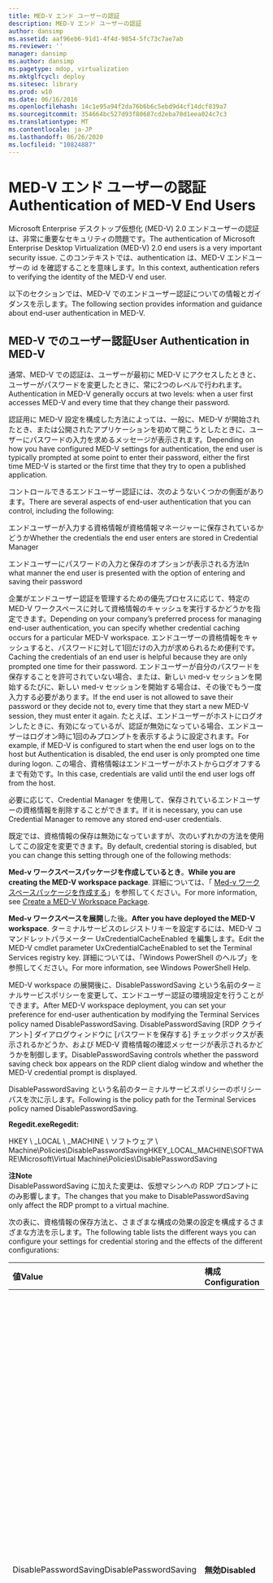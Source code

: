 ```yaml
---
title: MED-V エンド ユーザーの認証
description: MED-V エンド ユーザーの認証
author: dansimp
ms.assetid: aaf96eb6-91d1-4f4d-9854-5fc73c7ae7ab
ms.reviewer: ''
manager: dansimp
ms.author: dansimp
ms.pagetype: mdop, virtualization
ms.mktglfcycl: deploy
ms.sitesec: library
ms.prod: w10
ms.date: 06/16/2016
ms.openlocfilehash: 14c1e95a94f2da76b6b6c5ebd9d4cf14dcf839a7
ms.sourcegitcommit: 354664bc527d93f80687cd2eba70d1eea024c7c3
ms.translationtype: MT
ms.contentlocale: ja-JP
ms.lasthandoff: 06/26/2020
ms.locfileid: "10824887"
---
```

# <span data-ttu-id="f8494-103">MED-V エンド ユーザーの認証</span><span class="sxs-lookup"><span data-stu-id="f8494-103">Authentication of MED-V End Users</span></span>


<span data-ttu-id="f8494-104">Microsoft Enterprise デスクトップ仮想化 (MED-V) 2.0 エンドユーザーの認証は、非常に重要なセキュリティの問題です。</span><span class="sxs-lookup"><span data-stu-id="f8494-104">The authentication of Microsoft Enterprise Desktop Virtualization (MED-V) 2.0 end users is a very important security issue.</span></span> <span data-ttu-id="f8494-105">このコンテキストでは、authentication は、MED-V エンドユーザーの id を確認することを意味します。</span><span class="sxs-lookup"><span data-stu-id="f8494-105">In this context, authentication refers to verifying the identity of the MED-V end user.</span></span>

<span data-ttu-id="f8494-106">以下のセクションでは、MED-V でのエンドユーザー認証についての情報とガイダンスを示します。</span><span class="sxs-lookup"><span data-stu-id="f8494-106">The following section provides information and guidance about end-user authentication in MED-V.</span></span>

## <span data-ttu-id="f8494-107">MED-V でのユーザー認証</span><span class="sxs-lookup"><span data-stu-id="f8494-107">User Authentication in MED-V</span></span>


<span data-ttu-id="f8494-108">通常、MED-V での認証は、ユーザーが最初に MED-V にアクセスしたときと、ユーザーがパスワードを変更したときに、常に2つのレベルで行われます。</span><span class="sxs-lookup"><span data-stu-id="f8494-108">Authentication in MED-V generally occurs at two levels: when a user first accesses MED-V and every time that they change their password.</span></span>

<span data-ttu-id="f8494-109">認証用に MED-V 設定を構成した方法によっては、一般に、MED-V が開始されたとき、または公開されたアプリケーションを初めて開こうとしたときに、ユーザーにパスワードの入力を求めるメッセージが表示されます。</span><span class="sxs-lookup"><span data-stu-id="f8494-109">Depending on how you have configured MED-V settings for authentication, the end user is typically prompted at some point to enter their password, either the first time MED-V is started or the first time that they try to open a published application.</span></span>

<span data-ttu-id="f8494-110">コントロールできるエンドユーザー認証には、次のようないくつかの側面があります。</span><span class="sxs-lookup"><span data-stu-id="f8494-110">There are several aspects of end-user authentication that you can control, including the following:</span></span>

<span data-ttu-id="f8494-111">エンドユーザーが入力する資格情報が資格情報マネージャーに保存されているかどうか</span><span class="sxs-lookup"><span data-stu-id="f8494-111">Whether the credentials the end user enters are stored in Credential Manager</span></span>

<span data-ttu-id="f8494-112">エンドユーザーにパスワードの入力と保存のオプションが表示される方法</span><span class="sxs-lookup"><span data-stu-id="f8494-112">In what manner the end user is presented with the option of entering and saving their password</span></span>

<span data-ttu-id="f8494-113">企業がエンドユーザー認証を管理するための優先プロセスに応じて、特定の MED-V ワークスペースに対して資格情報のキャッシュを実行するかどうかを指定できます。</span><span class="sxs-lookup"><span data-stu-id="f8494-113">Depending on your company’s preferred process for managing end-user authentication, you can specify whether credential caching occurs for a particular MED-V workspace.</span></span> <span data-ttu-id="f8494-114">エンドユーザーの資格情報をキャッシュすると、パスワードに対して1回だけの入力が求められるため便利です。</span><span class="sxs-lookup"><span data-stu-id="f8494-114">Caching the credentials of an end user is helpful because they are only prompted one time for their password.</span></span> <span data-ttu-id="f8494-115">エンドユーザーが自分のパスワードを保存することを許可されていない場合、または、新しい med-v セッションを開始するたびに、新しい med-v セッションを開始する場合は、その後でもう一度入力する必要があります。</span><span class="sxs-lookup"><span data-stu-id="f8494-115">If the end user is not allowed to save their password or they decide not to, every time that they start a new MED-V session, they must enter it again.</span></span> <span data-ttu-id="f8494-116">たとえば、エンドユーザーがホストにログオンしたときに、有効になっているが、認証が無効になっている場合、エンドユーザーはログオン時に1回のみプロンプトを表示するように設定されます。</span><span class="sxs-lookup"><span data-stu-id="f8494-116">For example, if MED-V is configured to start when the end user logs on to the host but Authentication is disabled, the end user is only prompted one time during logon.</span></span> <span data-ttu-id="f8494-117">この場合、資格情報はエンドユーザーがホストからログオフするまで有効です。</span><span class="sxs-lookup"><span data-stu-id="f8494-117">In this case, credentials are valid until the end user logs off from the host.</span></span>

<span data-ttu-id="f8494-118">必要に応じて、Credential Manager を使用して、保存されているエンドユーザーの資格情報を削除することができます。</span><span class="sxs-lookup"><span data-stu-id="f8494-118">If it is necessary, you can use Credential Manager to remove any stored end-user credentials.</span></span>

<span data-ttu-id="f8494-119">既定では、資格情報の保存は無効になっていますが、次のいずれかの方法を使用してこの設定を変更できます。</span><span class="sxs-lookup"><span data-stu-id="f8494-119">By default, credential storing is disabled, but you can change this setting through one of the following methods:</span></span>

<span data-ttu-id="f8494-120">**Med-v ワークスペースパッケージを作成しているとき**。</span><span class="sxs-lookup"><span data-stu-id="f8494-120">**While you are creating the MED-V workspace package**.</span></span> <span data-ttu-id="f8494-121">詳細については、「 [Med-v ワークスペースパッケージを作成する](create-a-med-v-workspace-package.md)」を参照してください。</span><span class="sxs-lookup"><span data-stu-id="f8494-121">For more information, see [Create a MED-V Workspace Package](create-a-med-v-workspace-package.md).</span></span>

<span data-ttu-id="f8494-122">**Med-v ワークスペースを展開**した後。</span><span class="sxs-lookup"><span data-stu-id="f8494-122">**After you have deployed the MED-V workspace**.</span></span> <span data-ttu-id="f8494-123">ターミナルサービスのレジストリキーを設定するには、MED-V コマンドレットパラメーター UxCredentialCacheEnabled を編集します。</span><span class="sxs-lookup"><span data-stu-id="f8494-123">Edit the MED-V cmdlet parameter UxCredentialCacheEnabled to set the Terminal Services registry key.</span></span> <span data-ttu-id="f8494-124">詳細については、「Windows PowerShell のヘルプ」を参照してください。</span><span class="sxs-lookup"><span data-stu-id="f8494-124">For more information, see Windows PowerShell Help.</span></span>

<span data-ttu-id="f8494-125">MED-V workspace の展開後に、DisablePasswordSaving という名前のターミナルサービスポリシーを変更して、エンドユーザー認証の環境設定を行うことができます。</span><span class="sxs-lookup"><span data-stu-id="f8494-125">After MED-V workspace deployment, you can set your preference for end-user authentication by modifying the Terminal Services policy named DisablePasswordSaving.</span></span> <span data-ttu-id="f8494-126">DisablePasswordSaving [RDP クライアント] ダイアログウィンドウに [パスワードを保存する] チェックボックスが表示されるかどうか、および MED-V 資格情報の確認メッセージが表示されるかどうかを制御します。</span><span class="sxs-lookup"><span data-stu-id="f8494-126">DisablePasswordSaving controls whether the password saving check box appears on the RDP client dialog window and whether the MED-V credential prompt is displayed.</span></span>

<span data-ttu-id="f8494-127">DisablePasswordSaving という名前のターミナルサービスポリシーのポリシーパスを次に示します。</span><span class="sxs-lookup"><span data-stu-id="f8494-127">Following is the policy path for the Terminal Services policy named DisablePasswordSaving.</span></span>

**<span data-ttu-id="f8494-128">Regedit.exe</span><span class="sxs-lookup"><span data-stu-id="f8494-128">Regedit:</span></span>**

<span data-ttu-id="f8494-129">HKEY \ _LOCAL \ _MACHINE \ ソフトウェア \\ Machine\\Policies\\DisablePasswordSaving</span><span class="sxs-lookup"><span data-stu-id="f8494-129">HKEY\_LOCAL\_MACHINE\\SOFTWARE\\Microsoft\\Virtual Machine\\Policies\\DisablePasswordSaving</span></span>

**<span data-ttu-id="f8494-130">注</span><span class="sxs-lookup"><span data-stu-id="f8494-130">Note</span></span>**  
<span data-ttu-id="f8494-131">DisablePasswordSaving に加えた変更は、仮想マシンへの RDP プロンプトにのみ影響します。</span><span class="sxs-lookup"><span data-stu-id="f8494-131">The changes that you make to DisablePasswordSaving only affect the RDP prompt to a virtual machine.</span></span>



<span data-ttu-id="f8494-132">次の表に、資格情報の保存方法と、さまざまな構成の効果の設定を構成するさまざまな方法を示します。</span><span class="sxs-lookup"><span data-stu-id="f8494-132">The following table lists the different ways you can configure your settings for credential storing and the effects of the different configurations:</span></span>

<table>
<colgroup>
<col width="33%" />
<col width="33%" />
<col width="33%" />
</colgroup>
<thead>
<tr class="header">
<th align="left"><span data-ttu-id="f8494-133">値</span><span class="sxs-lookup"><span data-stu-id="f8494-133">Value</span></span></th>
<th align="left"><span data-ttu-id="f8494-134">構成</span><span class="sxs-lookup"><span data-stu-id="f8494-134">Configuration</span></span></th>
<th align="left"><span data-ttu-id="f8494-135">結果</span><span class="sxs-lookup"><span data-stu-id="f8494-135">Result</span></span></th>
</tr>
</thead>
<tbody>
<tr class="odd">
<td align="left"><p><span data-ttu-id="f8494-136">DisablePasswordSaving</span><span class="sxs-lookup"><span data-stu-id="f8494-136">DisablePasswordSaving</span></span></p></td>
<td align="left"><p><strong><span data-ttu-id="f8494-137">無効</span><span class="sxs-lookup"><span data-stu-id="f8494-137">Disabled</span></span></strong></p></td>
<td align="left"><p><span data-ttu-id="f8494-138">MED-V のプロンプトが表示され、[承諾] のチェックボックスが使用でき、オフになっています。</span><span class="sxs-lookup"><span data-stu-id="f8494-138">The MED-V prompt is presented and a check box to accept is available and cleared.</span></span> <span data-ttu-id="f8494-139">エンドユーザーがチェックボックスをオンにすると、後で使用するために資格情報がキャッシュされます。</span><span class="sxs-lookup"><span data-stu-id="f8494-139">If the end user selects the check box, credentials are cached for subsequent use.</span></span> <span data-ttu-id="f8494-140">エンドユーザーにも、パスワードの有効期限が切れるときにのみメッセージが表示されるという利点があります。</span><span class="sxs-lookup"><span data-stu-id="f8494-140">The end user also has the benefit of only being prompted when the password expires.</span></span></p>
<p></p></td>
</tr>
<tr class="even">
<td align="left"><p></p></td>
<td align="left"><p></p></td>
<td align="left"><p><span data-ttu-id="f8494-141">エンドユーザーがチェックボックスをオンにしない場合は、MED-V プロンプトではなくリモートデスクトップ接続 (RDC) クライアントのプロンプトが表示され、[受け入れる] チェックボックスはオフになります。</span><span class="sxs-lookup"><span data-stu-id="f8494-141">If the end user does not select the check box, the Remote Desktop Connection (RDC) Client prompt is presented instead of the MED-V prompt, and the check box to accept is cleared.</span></span> <span data-ttu-id="f8494-142">エンドユーザーがチェックボックスをオンにすると、RDC クライアント資格情報が保存され、後で使用できるようになります。</span><span class="sxs-lookup"><span data-stu-id="f8494-142">If the end user selects the check box, the RDC Client credential is stored for later use.</span></span></p>
<div class="alert">
<strong><span data-ttu-id="f8494-143">重要</span><span class="sxs-lookup"><span data-stu-id="f8494-143">Important</span></span></strong><br/><p><span data-ttu-id="f8494-144">エンドユーザーが資格情報を入力しても、RDC は資格情報を検証しません。</span><span class="sxs-lookup"><span data-stu-id="f8494-144">RDC does not validate credentials when the end user enters them.</span></span> <span data-ttu-id="f8494-145">エンドユーザーが RDC プロンプトを使用して資格情報をキャッシュした場合、正しくない資格情報が保存される可能性があるというリスクがあります。</span><span class="sxs-lookup"><span data-stu-id="f8494-145">If the end user caches the credentials through the RDC prompt, there is a risk that incorrect credentials might be stored.</span></span> <span data-ttu-id="f8494-146">この場合、Windows Credential Manager で間違った資格情報を削除する必要があります。</span><span class="sxs-lookup"><span data-stu-id="f8494-146">In this case, the incorrect credentials must be deleted in the Windows Credential Manager.</span></span></p>
</div>
<div>

</div></td>
</tr>
<tr class="odd">
<td align="left"><p><span data-ttu-id="f8494-147">DisablePasswordSaving</span><span class="sxs-lookup"><span data-stu-id="f8494-147">DisablePasswordSaving</span></span></p></td>
<td align="left"><p><strong><span data-ttu-id="f8494-148">有効</span><span class="sxs-lookup"><span data-stu-id="f8494-148">Enabled</span></span></strong></p></td>
<td align="left"><div class="alert">
<strong><span data-ttu-id="f8494-149">注</span><span class="sxs-lookup"><span data-stu-id="f8494-149">Note</span></span></strong><br/><p><span data-ttu-id="f8494-150">この構成では、エンドユーザーの資格情報をキャッシュできないため、安全性は高くなります。</span><span class="sxs-lookup"><span data-stu-id="f8494-150">This configuration is more secure because it does not allow end user credentials to be cached.</span></span></p>
</div>
<div>

</div></td>
</tr>
</tbody>
</table>



<span data-ttu-id="f8494-151">既定では、MED-V をインストールすると、ゲストでレジストリキーが設定され、"有効期限切れのパスワード" プロンプトが表示されません。</span><span class="sxs-lookup"><span data-stu-id="f8494-151">By default, the MED-V installation sets a registry key in the guest to suppress the "password about to expire" prompt.</span></span> <span data-ttu-id="f8494-152">エンドユーザーは、ホストでパスワードの変更を求められるだけです。</span><span class="sxs-lookup"><span data-stu-id="f8494-152">The end user is only prompted for a password change on the host.</span></span> <span data-ttu-id="f8494-153">ホスト上で更新された資格情報がゲストに渡されます。</span><span class="sxs-lookup"><span data-stu-id="f8494-153">Credentials that are updated on the host are passed to the guest.</span></span>

**<span data-ttu-id="f8494-154">注意</span><span class="sxs-lookup"><span data-stu-id="f8494-154">Caution</span></span>**  
<span data-ttu-id="f8494-155">環境でグループポリシーを使用する場合は、ゲストからのパスワードの入力を求めるメッセージが表示される原因となっているレジストリキーを上書きできることを確認します。</span><span class="sxs-lookup"><span data-stu-id="f8494-155">If you use Group Policy in your environment, know that it can override the registry key causing the password prompts from the guest to reappear.</span></span>



### <span data-ttu-id="f8494-156">認証に関するセキュリティの問題</span><span class="sxs-lookup"><span data-stu-id="f8494-156">Security Concerns with Authentication</span></span>

<span data-ttu-id="f8494-157">エンドユーザーの資格情報をキャッシュすると、ユーザーエクスペリエンスが最大限に向上しますが、そのリスクについて注意する必要があります。</span><span class="sxs-lookup"><span data-stu-id="f8494-157">Even though caching the end user’s credentials provides the best user experience, you must be aware of the risks involved.</span></span>

<span data-ttu-id="f8494-158">資格情報のキャッシュが有効になっている場合、エンドユーザーのドメイン資格情報は、Windows Credential Manager 内の元に戻せる形式で格納されます。</span><span class="sxs-lookup"><span data-stu-id="f8494-158">When credential caching is enabled, the end user’s domain credential is stored in a reversible format within the Windows Credential Manager.</span></span> <span data-ttu-id="f8494-159">このため、攻撃者は、システムレベルプロセスまたはエンドユーザープロセスとして実行されるツールを作成し、エンドユーザーの資格情報を取得することができます。</span><span class="sxs-lookup"><span data-stu-id="f8494-159">As a result, an attacker could write a tool that runs as either a system level process or an end user process and that retrieves the end user's credentials.</span></span> <span data-ttu-id="f8494-160">このリスクを軽減するには、DisablePasswordSaving を**Enabled**に設定します。</span><span class="sxs-lookup"><span data-stu-id="f8494-160">You can only lessen this risk by setting DisablePasswordSaving to **Enabled**.</span></span>

<span data-ttu-id="f8494-161">この問題は、MED-V 認証を無効にしたときに、ターミナルサービスのポリシー設定が有効になっている場合にも発生します。</span><span class="sxs-lookup"><span data-stu-id="f8494-161">This same concern exists when MED-V authentication is disabled but the Terminal Services policy setting is enabled.</span></span>

## <span data-ttu-id="f8494-162">関連トピック</span><span class="sxs-lookup"><span data-stu-id="f8494-162">Related topics</span></span>


[<span data-ttu-id="f8494-163">MED-V 操作のセキュリティのベスト プラクティス</span><span class="sxs-lookup"><span data-stu-id="f8494-163">Security Best Practices for MED-V Operations</span></span>](security-best-practices-for-med-v-operations.md)









